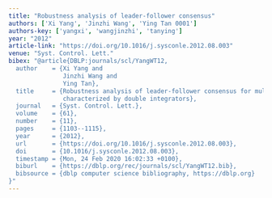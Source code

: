 ```yaml
---
title: "Robustness analysis of leader-follower consensus"
authors: ['Xi Yang', 'Jinzhi Wang', 'Ying Tan 0001']
authors-key: ['yangxi', 'wangjinzhi', 'tanying']
year: "2012"
article-link: "https://doi.org/10.1016/j.sysconle.2012.08.003"
venue: "Syst. Control. Lett."
bibex: "@article{DBLP:journals/scl/YangWT12,
  author    = {Xi Yang and
               Jinzhi Wang and
               Ying Tan},
  title     = {Robustness analysis of leader-follower consensus for multi-agent systems
               characterized by double integrators},
  journal   = {Syst. Control. Lett.},
  volume    = {61},
  number    = {11},
  pages     = {1103--1115},
  year      = {2012},
  url       = {https://doi.org/10.1016/j.sysconle.2012.08.003},
  doi       = {10.1016/j.sysconle.2012.08.003},
  timestamp = {Mon, 24 Feb 2020 16:02:33 +0100},
  biburl    = {https://dblp.org/rec/journals/scl/YangWT12.bib},
  bibsource = {dblp computer science bibliography, https://dblp.org}
}"
---
```

